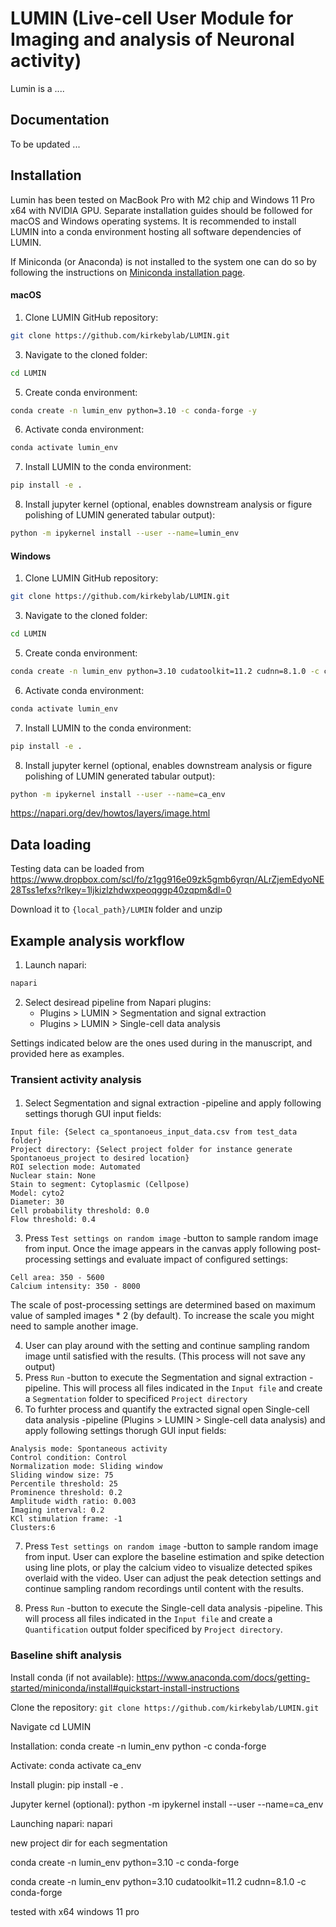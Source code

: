 # LUMIN (Live-cell User Module for Imaging and analysis of Neuronal activity)

Lumin is a ....


## Documentation
To be updated ... 


## Installation
Lumin has been tested on MacBook Pro with M2 chip and Windows 11 Pro x64 with NVIDIA GPU. Separate installation guides should be followed for macOS and Windows operating systems. It is recommended to install LUMIN into a conda environment hosting all software dependencies of LUMIN.

If Miniconda (or Anaconda) is not installed to the system one can do so by following the instructions on [Miniconda installation page](https://www.anaconda.com/docs/getting-started/miniconda/install). 


#### macOS
1. Clone LUMIN GitHub repository:
```bash
git clone https://github.com/kirkebylab/LUMIN.git
```

3. Navigate to the cloned folder:
```bash
cd LUMIN
```
5. Create conda environment:
```bash
conda create -n lumin_env python=3.10 -c conda-forge -y
``````

6. Activate conda environment:
```bash
conda activate lumin_env
```

7. Install LUMIN to the conda environment:
```bash
pip install -e .
```
8. Install jupyter kernel (optional, enables downstream analysis or figure polishing of LUMIN generated tabular output):
```bash
python -m ipykernel install --user --name=lumin_env
```

#### Windows
1. Clone LUMIN GitHub repository:
```bash
git clone https://github.com/kirkebylab/LUMIN.git
```

3. Navigate to the cloned folder:
```bash
cd LUMIN
```
5. Create conda environment:
```bash
conda create -n lumin_env python=3.10 cudatoolkit=11.2 cudnn=8.1.0 -c conda-forge
``````

6. Activate conda environment:
```bash
conda activate lumin_env
```

7. Install LUMIN to the conda environment:
```bash
pip install -e .
```
8. Install jupyter kernel (optional, enables downstream analysis or figure polishing of LUMIN generated tabular output):
```bash
python -m ipykernel install --user --name=ca_env
```

https://napari.org/dev/howtos/layers/image.html

## Data loading

Testing data can be loaded from https://www.dropbox.com/scl/fo/z1gg916e09zk5gmb6yrqn/ALrZjemEdyoNE28Tss1efxs?rlkey=1ljkizlzhdwxpeoqggp40zqpm&dl=0

Download it to `{local_path}/LUMIN` folder and unzip

## Example analysis workflow
1. Launch napari:
```bash
napari
```

2. Select desiread pipeline from Napari plugins:
   - Plugins > LUMIN > Segmentation and signal extraction
   - Plugins > LUMIN > Single-cell data analysis
  
Settings indicated below are the ones used during in the manuscript, and provided here as examples.

### Transient activity analysis
####
1. Select Segmentation and signal extraction -pipeline and apply following settings thorugh GUI input fields:
```
Input file: {Select ca_spontanoeus_input_data.csv from test_data folder}
Project directory: {Select project folder for instance generate Spontanoeus_project to desired location}
ROI selection mode: Automated
Nuclear stain: None
Stain to segment: Cytoplasmic (Cellpose)
Model: cyto2
Diameter: 30
Cell probability threshold: 0.0
Flow threshold: 0.4
```

3. Press `Test settings on random image` -button to sample random image from input. Once the image appears in the canvas apply following post-processing settings and evaluate impact of configured settings:

```
Cell area: 350 - 5600
Calcium intensity: 350 - 8000
```

The scale of post-processing settings are determined based on maximum value of sampled images * 2 (by default). To increase the scale you might need to sample another image.

4. User can play around with the setting and continue sampling random image until satisfied with the results. (This process will not save any output)
5. Press `Run` -button to execute the Segmentation and signal extraction -pipeline. This will process all files indicated in the `Input file` and create a `Segmentation` folder to specificed `Project directory`
6. To furhter process and quantify the extracted signal open Single-cell data analysis -pipeline (Plugins > LUMIN > Single-cell data analysis) and apply following settings thorugh GUI input fields:

```Project directory: /Volumes/T9/Ca_data/exp_pharmacology/Analysis_new_env
Analysis mode: Spontaneous activity
Control condition: Control
Normalization mode: Sliding window
Sliding window size: 75
Percentile threshold: 25
Prominence threshold: 0.2
Amplitude width ratio: 0.003
Imaging interval: 0.2
KCl stimulation frame: -1
Clusters:6
```

7. Press `Test settings on random image` -button to sample random image from input. User can explore the baseline estimation and spike detection using line plots, or play the calcium video to visualize detected spikes overlaid with the video. User can adjust the peak detection settings and continue sampling random recordings until content with the results.

8. Press `Run` -button to execute the Single-cell data analysis -pipeline. This will process all files indicated in the `Input file` and create a `Quantification` output folder specificed by `Project directory`.



### Baseline shift analysis



Install conda (if not available):
https://www.anaconda.com/docs/getting-started/miniconda/install#quickstart-install-instructions


Clone the repository:
`git clone https://github.com/kirkebylab/LUMIN.git`

Navigate 
cd LUMIN



Installation:
conda create -n lumin_env python -c conda-forge

Activate:
conda activate ca_env

Install plugin:
pip install -e .

Jupyter kernel (optional):
python -m ipykernel install --user --name=ca_env

Launching napari:
napari


new project dir for each segmentation



conda create -n lumin_env python=3.10 -c conda-forge

conda create -n lumin_env python=3.10 cudatoolkit=11.2 cudnn=8.1.0 -c conda-forge


tested with x64 windows 11 pro













